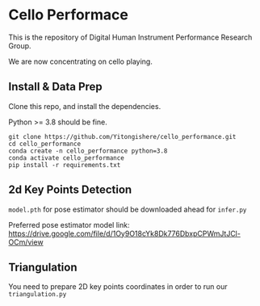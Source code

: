 # Cello Performace

This is the repository of Digital Human Instrument Performance Research Group.

We are now concentrating on cello playing.

## Install & Data Prep

Clone this repo, and install the dependencies.

Python >= 3.8 should be fine.

```
git clone https://github.com/Yitongishere/cello_performance.git
cd cello_performance
conda create -n cello_performance python=3.8
conda activate cello_performance
pip install -r requirements.txt
```

## 2d Key Points Detection
`model.pth` for pose estimator should be downloaded ahead for `infer.py`

Preferred pose estimator model link: https://drive.google.com/file/d/1Oy9O18cYk8Dk776DbxpCPWmJtJCl-OCm/view

## Triangulation
You need to prepare 2D key points coordinates in order to run our `triangulation.py`

